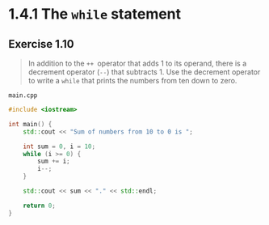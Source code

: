 # 1.4.1 The `while` statement

## Exercise 1.10

> In addition to the `++ `operator that adds $1$ to its operand, there is a decrement operator (`--`) that subtracts $1$. Use the decrement operator to write a `while` that prints the numbers from ten down to zero.

`main.cpp`
```cpp
#include <iostream>

int main() {
    std::cout << "Sum of numbers from 10 to 0 is ";

    int sum = 0, i = 10;
    while (i >= 0) {
        sum += i;
        i--;
    }

    std::cout << sum << "." << std::endl;

    return 0;
}
```